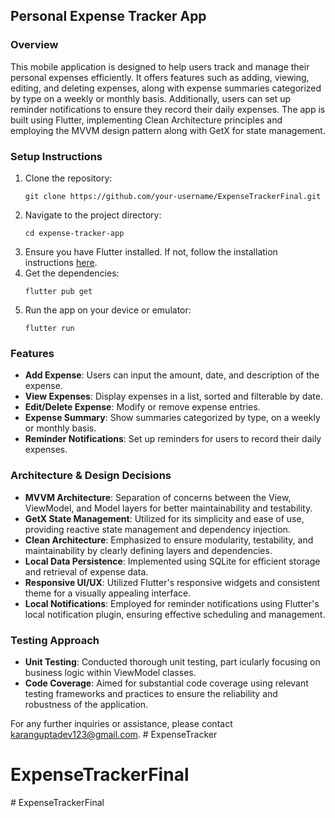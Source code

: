 ## Personal Expense Tracker App

### Overview

This mobile application is designed to help users track and manage their personal expenses efficiently. It offers features such as adding, viewing, editing, and deleting expenses, along with expense summaries categorized by type on a weekly or monthly basis. Additionally, users can set up reminder notifications to ensure they record their daily expenses. The app is built using Flutter, implementing Clean Architecture principles and employing the MVVM design pattern along with GetX for state management.

### Setup Instructions

1. Clone the repository:
   ```
   git clone https://github.com/your-username/ExpenseTrackerFinal.git
   ```
2. Navigate to the project directory:
   ```
   cd expense-tracker-app
   ```
3. Ensure you have Flutter installed. If not, follow the installation instructions [here](https://flutter.dev/docs/get-started/install).
4. Get the dependencies:
   ```
   flutter pub get
   ```
5. Run the app on your device or emulator:
   ```
   flutter run
   ```

### Features

- **Add Expense**: Users can input the amount, date, and description of the expense.
- **View Expenses**: Display expenses in a list, sorted and filterable by date.
- **Edit/Delete Expense**: Modify or remove expense entries.
- **Expense Summary**: Show summaries categorized by type, on a weekly or monthly basis.
- **Reminder Notifications**: Set up reminders for users to record their daily expenses.

### Architecture & Design Decisions

- **MVVM Architecture**: Separation of concerns between the View, ViewModel, and Model layers for better maintainability and testability.
- **GetX State Management**: Utilized for its simplicity and ease of use, providing reactive state management and dependency injection.
- **Clean Architecture**: Emphasized to ensure modularity, testability, and maintainability by clearly defining layers and dependencies.
- **Local Data Persistence**: Implemented using SQLite for efficient storage and retrieval of expense data.
- **Responsive UI/UX**: Utilized Flutter's responsive widgets and consistent theme for a visually appealing interface.
- **Local Notifications**: Employed for reminder notifications using Flutter's local notification plugin, ensuring effective scheduling and management.

### Testing Approach

- **Unit Testing**: Conducted thorough unit testing, part
  icularly focusing on business logic within ViewModel classes.
- **Code Coverage**: Aimed for substantial code coverage using relevant testing frameworks and practices to ensure the reliability and robustness of the application.

For any further inquiries or assistance, please contact [karanguptadev123@gmail.com](mailto:karanguptadev123@gmail.com).
#   E x p e n s e T r a c k e r 
 
 

# ExpenseTrackerFinal
#   E x p e n s e T r a c k e r F i n a l  
 